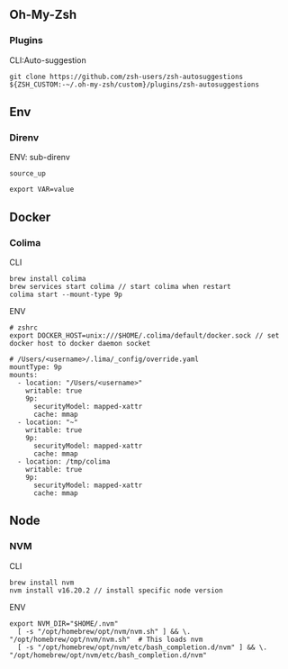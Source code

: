 ## Oh-My-Zsh

### Plugins

CLI:Auto-suggestion
```
git clone https://github.com/zsh-users/zsh-autosuggestions ${ZSH_CUSTOM:-~/.oh-my-zsh/custom}/plugins/zsh-autosuggestions
```

## Env

### Direnv

ENV: sub-direnv
```
source_up

export VAR=value
```

## Docker

### Colima

CLI
```
brew install colima
brew services start colima // start colima when restart
colima start --mount-type 9p
```

ENV
```
# zshrc
export DOCKER_HOST=unix:///$HOME/.colima/default/docker.sock // set docker host to docker daemon socket

# /Users/<username>/.lima/_config/override.yaml
mountType: 9p
mounts:
  - location: "/Users/<username>"
    writable: true
    9p:
      securityModel: mapped-xattr
      cache: mmap
  - location: "~"
    writable: true
    9p:
      securityModel: mapped-xattr
      cache: mmap
  - location: /tmp/colima
    writable: true
    9p:
      securityModel: mapped-xattr
      cache: mmap
```



## Node

### NVM

CLI
```
brew install nvm
nvm install v16.20.2 // install specific node version
```

ENV
```
export NVM_DIR="$HOME/.nvm"
  [ -s "/opt/homebrew/opt/nvm/nvm.sh" ] && \. "/opt/homebrew/opt/nvm/nvm.sh"  # This loads nvm
  [ -s "/opt/homebrew/opt/nvm/etc/bash_completion.d/nvm" ] && \. "/opt/homebrew/opt/nvm/etc/bash_completion.d/nvm" 
```
